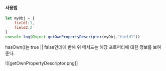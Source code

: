 #### 사용법
```js
let myObj = {
	field1:1,
	field2:2
}
console.log(Object.getOwnPropertyDescriptor(myObj,"field1"))

```

hasOwn()는 true || false인데에 반해 위 메서드는 해당 프로퍼티에 대한 정보를 보여준다.

![[getOwnPropertyDescriptor.png]]